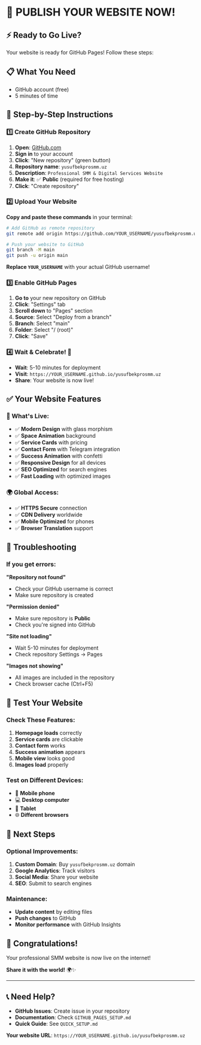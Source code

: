 # 🚀 PUBLISH YOUR WEBSITE NOW!

## ⚡ Ready to Go Live?

Your website is ready for GitHub Pages! Follow these steps:

## 📋 What You Need
- GitHub account (free)
- 5 minutes of time

## 🎯 Step-by-Step Instructions

### 1️⃣ Create GitHub Repository
1. **Open**: [GitHub.com](https://github.com)
2. **Sign in** to your account
3. **Click**: "New repository" (green button)
4. **Repository name**: `yusufbekprosmm.uz`
5. **Description**: `Professional SMM & Digital Services Website`
6. **Make it**: ✅ **Public** (required for free hosting)
7. **Click**: "Create repository"

### 2️⃣ Upload Your Website
**Copy and paste these commands** in your terminal:

```bash
# Add GitHub as remote repository
git remote add origin https://github.com/YOUR_USERNAME/yusufbekprosmm.uz.git

# Push your website to GitHub
git branch -M main
git push -u origin main
```

**Replace `YOUR_USERNAME`** with your actual GitHub username!

### 3️⃣ Enable GitHub Pages
1. **Go to** your new repository on GitHub
2. **Click**: "Settings" tab
3. **Scroll down** to "Pages" section
4. **Source**: Select "Deploy from a branch"
5. **Branch**: Select "main"
6. **Folder**: Select "/ (root)"
7. **Click**: "Save"

### 4️⃣ Wait & Celebrate! 🎉
- **Wait**: 5-10 minutes for deployment
- **Visit**: `https://YOUR_USERNAME.github.io/yusufbekprosmm.uz`
- **Share**: Your website is now live!

## ✅ Your Website Features

### 🎨 What's Live:
- ✅ **Modern Design** with glass morphism
- ✅ **Space Animation** background
- ✅ **Service Cards** with pricing
- ✅ **Contact Form** with Telegram integration
- ✅ **Success Animation** with confetti
- ✅ **Responsive Design** for all devices
- ✅ **SEO Optimized** for search engines
- ✅ **Fast Loading** with optimized images

### 🌍 Global Access:
- ✅ **HTTPS Secure** connection
- ✅ **CDN Delivery** worldwide
- ✅ **Mobile Optimized** for phones
- ✅ **Browser Translation** support

## 🔧 Troubleshooting

### If you get errors:

**"Repository not found"**
- Check your GitHub username is correct
- Make sure repository is created

**"Permission denied"**
- Make sure repository is **Public**
- Check you're signed into GitHub

**"Site not loading"**
- Wait 5-10 minutes for deployment
- Check repository Settings → Pages

**"Images not showing"**
- All images are included in the repository
- Check browser cache (Ctrl+F5)

## 📱 Test Your Website

### Check These Features:
1. **Homepage loads** correctly
2. **Service cards** are clickable
3. **Contact form** works
4. **Success animation** appears
5. **Mobile view** looks good
6. **Images load** properly

### Test on Different Devices:
- 📱 **Mobile phone**
- 💻 **Desktop computer**
- 📱 **Tablet**
- 🌐 **Different browsers**

## 🌟 Next Steps

### Optional Improvements:
1. **Custom Domain**: Buy `yusufbekprosmm.uz` domain
2. **Google Analytics**: Track visitors
3. **Social Media**: Share your website
4. **SEO**: Submit to search engines

### Maintenance:
- **Update content** by editing files
- **Push changes** to GitHub
- **Monitor performance** with GitHub Insights

## 🎊 Congratulations!

Your professional SMM website is now live on the internet! 

**Share it with the world!** 🌍✨

---

## 📞 Need Help?

- **GitHub Issues**: Create issue in your repository
- **Documentation**: Check `GITHUB_PAGES_SETUP.md`
- **Quick Guide**: See `QUICK_SETUP.md`

**Your website URL**: `https://YOUR_USERNAME.github.io/yusufbekprosmm.uz` 